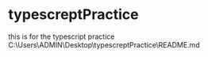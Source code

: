 # typescreptPractice
this is for the typescript practice
C:\Users\ADMIN\Desktop\typescreptPractice\README.md